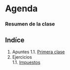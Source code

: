# Agenda
### Resumen de la clase
## Indíce
1. Apuntes 
   1.1. [Primera clase](Comandos/Primera%20clase/Comandos%20aprendidos.md)
2. Ejercicios  
   1.1. [Impuestos](Impuesto/ImpuestoEmpresa.md)  

   